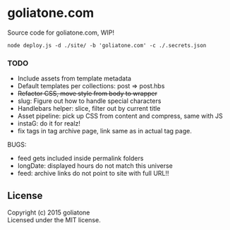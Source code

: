 # goliatone.com

Source code for goliatone.com, WIP!

```
node deploy.js -d ./site/ -b 'goliatone.com' -c ./.secrets.json
```

### TODO
- Include assets from template metadata
- Default templates per collections: post => post.hbs
- ~~Refactor CSS, move style from body to wrapper~~
- slug: Figure out how to handle special characters
- Handlebars helper: slice, filter out by current title
- Asset pipeline: pick up CSS from content and compress, same with JS
- instaG: do it for realz!
- fix tags in tag archive page, link same as in actual tag page.

BUGS:
- feed gets included inside permalink folders
- longDate: displayed hours do not match this universe
- feed: archive links do not point to site with full URL!!

## License
Copyright (c) 2015 goliatone  
Licensed under the MIT license.
